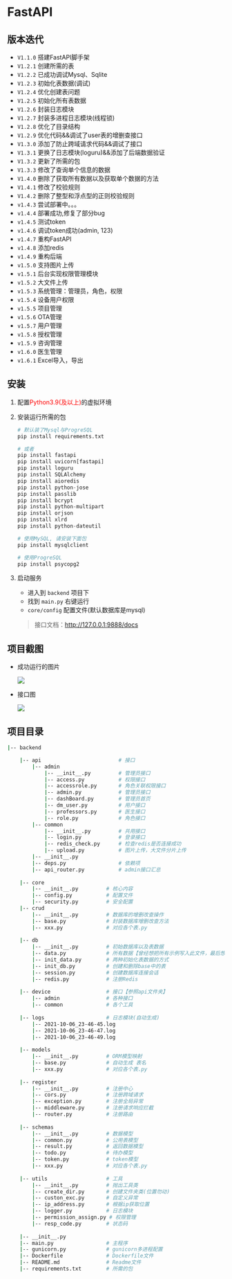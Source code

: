 # FastAPI

## 版本迭代

+ `V1.1.0` 搭建FastAPI脚手架
+ `V1.2.1` 创建所需的表
+ `V1.2.2` 已成功调试Mysql、Sqlite
+ `V1.2.3` 初始化表数据(调试)
+ `V1.2.4` 优化创建表问题
+ `V1.2.5` 初始化所有表数据
+ `V1.2.6` 封装日志模块
+ `V1.2.7` 封装多进程日志模块(线程锁)
+ `V1.2.8` 优化了目录结构
+ `V1.2.9` 优化代码&&调试了user表的增删查接口
+ `V1.3.0` 添加了防止跨域请求代码&&调试了接口
+ `V1.3.1` 更换了日志模块(loguru)&&添加了后端数据验证
+ `V1.3.2` 更新了所需的包
+ `V1.3.3` 修改了查询单个信息的数据
+ `V1.4.0` 删除了获取所有数据以及获取单个数据的方法
+ `V1.4.1` 修改了校验规则
+ `V1.4.2` 删除了整型和浮点型的正则校验规则
+ `v1.4.3` 尝试部署中。。。
+ `v1.4.4` 部署成功,修复了部分bug
+ `v1.4.5` 测试token
+ `v1.4.6` 调试token成功(admin, 123)
+ `v1.4.7` 重构FastAPI
+ `v1.4.8` 添加redis
+ `v1.4.9` 重构后端 
+ `v1.5.0` 支持图片上传 
+ `v1.5.1` 后台实现权限管理模块
+ `v1.5.2` 大文件上传
+ `v1.5.3` 系统管理：管理员，角色，权限
+ `v1.5.4` 设备用户权限
+ `v1.5.5` 项目管理
+ `v1.5.6` OTA管理
+ `v1.5.7` 用户管理
+ `v1.5.8` 授权管理
+ `v1.5.9` 咨询管理
+ `v1.6.0` 医生管理
+ `v1.6.1` Excel导入，导出

## 安装

1. 配置<font color="red">Python3.9(及以上)</font>的虚拟环境

2. 安装运行所需的包

   ```python
   # 默认装了Mysql与ProgreSQL
   pip install requirements.txt
   
   # 或者
   pip install fastapi
   pip install uvicorn[fastapi]
   pip install loguru
   pip install SQLAlchemy
   pip install aioredis
   pip install python-jose
   pip install passlib
   pip install bcrypt
   pip install python-multipart
   pip install orjson
   pip install xlrd
   pip install python-dateutil
   
   # 使用MySQL, 请安装下面包
   pip install mysqlclient
   
   # 使用ProgreSQL
   pip install psycopg2
   ```


3. 启动服务

    + 进入到 `backend` 项目下
    + 找到 `main.py` 右键运行
    + `core/config` 配置文件(默认数据库是mysql)

   > 接口文档：http://127.0.0.1:9888/docs

## 项目截图

+ 成功运行的图片

  ![](https://gitee.com/zxiaosi/image/raw/master/Project/Vue+FastAPI/image-20211021164103094.png)

+ 接口图

  ![](https://gitee.com/zxiaosi/image/raw/master/Project/Vue+FastAPI/backend-%E6%8E%A5%E5%8F%A3.png)

## 项目目录

```sh
|-- backend

    |-- api					        # 接口
        |-- admin
            |-- __init__.py       	# 管理员接口       	             	                  
            |-- access.py	        # 权限接口
            |-- accessrole.py	    # 角色关联权限接口
            |-- admin.py	        # 管理员接口
            |-- dashBoard.py	    # 管理员首页    
            |-- dm_user.py	        # 用户接口
            |-- professors.py	    # 医生接口
            |-- role.py	            # 角色接口   
        |-- common                  
            |-- __init__.py       	# 共用接口 
            |-- login.py	        # 登录接口
            |-- redis_check.py	    # 检查redis是否连接成功
            |-- upload.py	        # 图片上传，大文件分片上传
        |-- __init__.py	         
        |-- deps.py	                # 依赖项
        |-- api_router.py	       	# admin接口汇总    
                         
	|-- core					
		|-- __init__.py			# 核心内容   
		|-- config.py			# 配置文件
		|-- security.py		    # 安全配置
	|-- crud
		|-- __init__.py			# 数据库的增删改查操作
		|-- base.py     		# 封装数据库增删改查方法
		|-- xxx.py              # 对应各个表.py
		
 	|-- db					
 		|-- __init__.py			# 初始数据库以及表数据
		|-- data.py		        # 所有数据【曾经想把所有示例写入此文件，最后想想还是算了，直接用mysql导出.sql文件】
    	|-- init_data.py		# 两种初始化表数据的方式
		|-- init_db.py			# 创建和删除base中的表
		|-- session.py			# 创建数据库连接会话
    	|-- redis.py		    # 注册Redis
        
    |-- device					# 接口【参照api文件夹】
        |-- admin               # 各种接口
        |-- common              # 各个工具
    	
    |-- logs                    # 日志模块(自动生成)
        |-- 2021-10-06_23-46-45.log			    
        |-- 2021-10-06_23-46-47.log			    
        |-- 2021-10-06_23-46-49.log		
        	    
	|-- models                  
		|-- __init__.py			# ORM模型映射
		|-- base.py		        # 自动生成 表名
		|-- xxx.py              # 对应各个表.py
		
	|-- register               
	    |-- __init__.py			# 注册中心
	    |-- cors.py			    # 注册跨域请求
	    |-- exception.py		# 注册全局异常
	    |-- middleware.py		# 注册请求响应拦截
	    |-- router.py		    # 注册路由
	    
	|-- schemas 
		|-- __init__.py			# 数据模型
		|-- common.py			# 公用表模型
		|-- result.py			# 返回数据模型
		|-- todo.py			    # 待办模型
		|-- token.py			# token模型
		|-- xxx.py              # 对应各个表.py
		
	|-- utils                   # 工具
	    |-- __init__.py		    # 抛出工具类
	    |-- create_dir.py		# 创建文件夹类(位置勿动)
	    |-- custon_exc.py		# 自定义异常
	    |-- ip_address.py		# 根据ip获取位置
	    |-- logger.py		    # 日志模块
	    |-- permission_assign.py # 权限管理
	    |-- resp_code.py	    # 状态码
	
	|-- __init__.py
	|-- main.py					# 主程序
	|-- gunicorn.py				# gunicorn多进程配置
	|-- Dockerfile              # Dockerfile文件
	|-- README.md               # Readme文件
	|-- requirements.txt		# 所需的包
```

